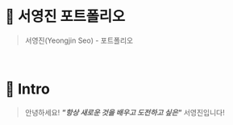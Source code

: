 # 📜 서영진 포트폴리오

> 서영진(Yeongjin Seo) - 포트폴리오

<br>

# 👋 Intro

> 안녕하세요! ***"항상 새로운 것을 배우고 도전하고 싶은"*** 서영진입니다!  
